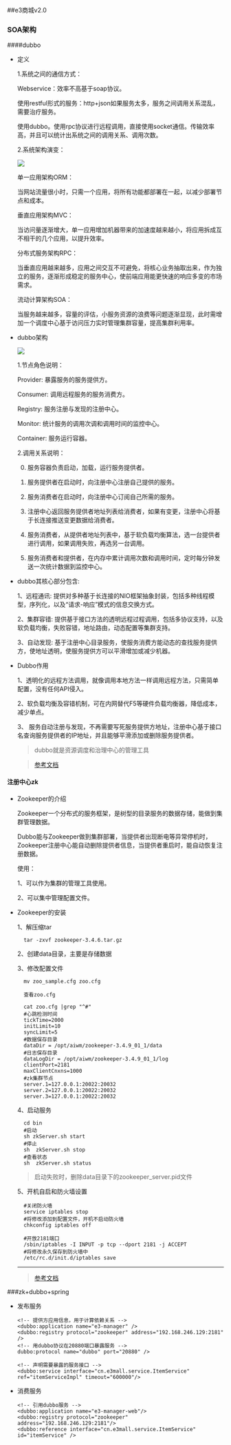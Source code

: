 ##e3商城v2.0
### SOA架构

####dubbo

* 定义

    1.系统之间的通信方式：
    
    Webservice：效率不高基于soap协议。
    
    使用restful形式的服务：http+json如果服务太多，服务之间调用关系混乱，需要治疗服务。
    
    使用dubbo。使用rpc协议进行远程调用，直接使用socket通信。传输效率高，并且可以统计出系统之间的调用关系、调用次数。
    
    2.系统架构演变：
    
    ![](系统通信演变.png)
    
    单一应用架构ORM：
    
    当网站流量很小时，只需一个应用，将所有功能都部署在一起，以减少部署节点和成本。
    
    垂直应用架构MVC： 
    
    当访问量逐渐增大，单一应用增加机器带来的加速度越来越小，将应用拆成互不相干的几个应用，以提升效率。
    
    分布式服务架构RPC：
     
    当垂直应用越来越多，应用之间交互不可避免，将核心业务抽取出来，作为独立的服务，逐渐形成稳定的服务中心，使前端应用能更快速的响应多变的市场需求。
    
    流动计算架构SOA：
     
    当服务越来越多，容量的评估，小服务资源的浪费等问题逐渐显现，此时需增加一个调度中心基于访问压力实时管理集群容量，提高集群利用率。
    
 
* dubbo架构

    ![](dubbo架构.png)
    
    1.节点角色说明：
    
    Provider: 暴露服务的服务提供方。
    
    Consumer: 调用远程服务的服务消费方。
    
    Registry: 服务注册与发现的注册中心。
    
    Monitor: 统计服务的调用次调和调用时间的监控中心。
    
    Container: 服务运行容器。
    
    2.调用关系说明：
    
    0. 服务容器负责启动，加载，运行服务提供者。
    
    1. 服务提供者在启动时，向注册中心注册自己提供的服务。
    
    2. 服务消费者在启动时，向注册中心订阅自己所需的服务。
    
    3. 注册中心返回服务提供者地址列表给消费者，如果有变更，注册中心将基于长连接推送变更数据给消费者。
    
    4. 服务消费者，从提供者地址列表中，基于软负载均衡算法，选一台提供者进行调用，如果调用失败，再选另一台调用。
    
    5. 服务消费者和提供者，在内存中累计调用次数和调用时间，定时每分钟发送一次统计数据到监控中心。
    
* dubbo其核心部分包含:

  1、远程通讯: 提供对多种基于长连接的NIO框架抽象封装，包括多种线程模型，序列化，以及“请求-响应”模式的信息交换方式。
  
  2、集群容错: 提供基于接口方法的透明远程过程调用，包括多协议支持，以及软负载均衡，失败容错，地址路由，动态配置等集群支持。
  
  3、自动发现: 基于注册中心目录服务，使服务消费方能动态的查找服务提供方，使地址透明，使服务提供方可以平滑增加或减少机器。
  
* Dubbo作用
  
  1、透明化的远程方法调用，就像调用本地方法一样调用远程方法，只需简单配置，没有任何API侵入。
  
  2、软负载均衡及容错机制，可在内网替代F5等硬件负载均衡器，降低成本，减少单点。
  
  3、 服务自动注册与发现，不再需要写死服务提供方地址，注册中心基于接口名查询服务提供者的IP地址，并且能够平滑添加或删除服务提供者。
  
  > dubbo就是资源调度和治理中心的管理工具
      
  >[参考文档](https://www.kancloud.cn/digest/javaframe/125576)    
    
#### 注册中心zk

* Zookeeper的介绍

    Zookeeper一个分布式的服务框架，是树型的目录服务的数据存储，能做到集群管理数据。
    
    Dubbo能与Zookeeper做到集群部署，当提供者出现断电等异常停机时，Zookeeper注册中心能自动删除提供者信息，当提供者重启时，能自动恢复注册数据。

    使用：
    
    1、可以作为集群的管理工具使用。
    
    2、可以集中管理配置文件。
    
* Zookeeper的安装

    1、解压缩tar
    
        tar -zxvf zookeeper-3.4.6.tar.gz
        
    2、创建data目录，主要是存储数据
    
    3、修改配置文件
    
        mv zoo_sample.cfg zoo.cfg
        
        查看zoo.cfg
        
        cat zoo.cfg |grep "^#"
        #心跳检测时间
        tickTime=2000     
        initLimit=10
        syncLimit=5
        #数据保存目录
        dataDir = /opt/aiwm/zookeeper-3.4.9_01_1/data
        #日志保存目录
        dataLogDir = /opt/aiwm/zookeeper-3.4.9_01_1/log
        clientPort=2181
        maxClientCnxns=1000
        #zk集群节点
        server.1=127.0.0.1:20022:20032
        server.2=127.0.0.1:20022:20032
        server.3=127.0.0.1:20022:20032
    
    4、启动服务
    
        cd bin
        #启动
        sh zkServer.sh start
        #停止
        sh  zkServer.sh stop
        #查看状态
        sh  zkServer.sh status
        
     >启动失败时，删除data目录下的zookeeper_server.pid文件
       
    5、开机自启和防火墙设置
    
        #关闭防火墙
        service iptables stop
        #将修改添加到配置文件，开机不启动防火墙
        chkconfig iptables off
        
        #开放2181端口
        /sbin/iptables -I INPUT -p tcp --dport 2181 -j ACCEPT
        #将修改永久保存到防火墙中
        /etc/rc.d/init.d/iptables save 
        
   -------------
   >[参考文档](https://www.cnblogs.com/felixzh/p/5869212.html)
   
###zk+dubbo+spring     

* 发布服务
    
      <!-- 提供方应用信息，用于计算依赖关系 -->
      <dubbo:application name="e3-manager" />
      <dubbo:registry protocol="zookeeper" address="192.168.246.129:2181" />
      <!-- 用dubbo协议在20880端口暴露服务 -->
      dubbo:protocol name="dubbo" port="20880" />
    
      <!-- 声明需要暴露的服务接口 -->
      <dubbo:service interface="cn.e3mall.service.ItemService" ref="itemServiceImpl" timeout="600000"/>

* 消费服务

      <!-- 引用dubbo服务 -->
      <dubbo:application name="e3-manager-web"/>
      <dubbo:registry protocol="zookeeper" address="192.168.246.129:2181"/>
      <dubbo:reference interface="cn.e3mall.service.ItemService" id="itemService" />
        
        